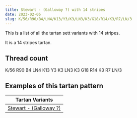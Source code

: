 ```yaml
---
title: Stewart - (Galloway ?) with 14 stripes
date: 2023-02-05
slug: K/56/R90/B4/LN4/K13/Y3/K3/LN3/K3/G18/R14/K3/R7/LN/3
---
```

This is a list of all the tartan sett variants with 14 stripes.

It is a 14 stripes tartan.


## Thread count
K/56 R90 B4 LN4 K13 Y3 K3 LN3 K3 G18 R14 K3 R7 LN/3

## Examples of this tartan pattern

| Tartan Variants |
|---------------|
| [Stewart - (Galloway ?)](/variants/k/56/r90/b4/ln4/k13/y3/k3/ln3/k3/g18/r14/k3/r7/ln/3-b304080-g008000-k000000-lne0e0e0-rc00000-yf0c000)||
